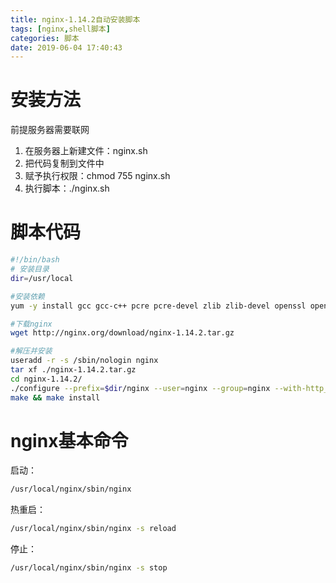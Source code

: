 ```yaml
---
title: nginx-1.14.2自动安装脚本
tags: [nginx,shell脚本]
categories: 脚本
date: 2019-06-04 17:40:43
---
```



# 安装方法
前提服务器需要联网
 1. 在服务器上新建文件：nginx.sh
 2. 把代码复制到文件中
 3. 赋予执行权限：chmod 755 nginx.sh
 4. 执行脚本：./nginx.sh

# 脚本代码

``` bash
#!/bin/bash
# 安装目录
dir=/usr/local

#安装依赖
yum -y install gcc gcc-c++ pcre pcre-devel zlib zlib-devel openssl openssl-devel wget

#下载nginx
wget http://nginx.org/download/nginx-1.14.2.tar.gz

#解压并安装
useradd -r -s /sbin/nologin nginx
tar xf ./nginx-1.14.2.tar.gz
cd nginx-1.14.2/
./configure --prefix=$dir/nginx --user=nginx --group=nginx --with-http_ssl_module --with-http_stub_status_module --with-http_gzip_static_module --with-http_realip_module
make && make install
```

# nginx基本命令
启动：

``` bash
/usr/local/nginx/sbin/nginx
```
热重启：

``` bash
/usr/local/nginx/sbin/nginx -s reload
```
停止：

``` bash
/usr/local/nginx/sbin/nginx -s stop
```
